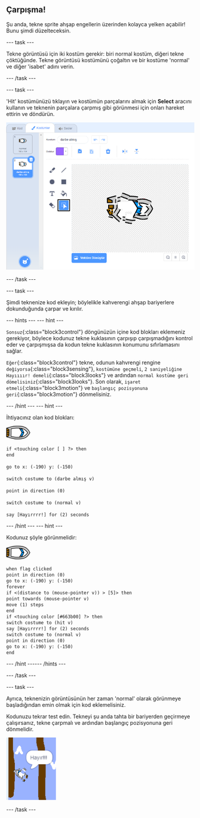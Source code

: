 ## Çarpışma!

Şu anda, tekne sprite ahşap engellerin üzerinden kolayca yelken açabilir! Bunu şimdi düzelteceksin.

--- task ---

Tekne görüntüsü için iki kostüm gerekir: biri normal kostüm, diğeri tekne çöktüğünde. Tekne görüntüsü kostümünü çoğaltın ve bir kostüme 'normal' ve diğer 'isabet' adını verin.

--- /task ---

--- task ---

'Hit' kostümünüzü tıklayın ve kostümün parçalarını almak için **Select** aracını kullanın ve teknenin parçalara çarpmış gibi görünmesi için onları hareket ettirin ve döndürün.

![ekran görüntüsü](images/boat-hit-costume-annotated.png)

--- /task ---

--- task ---

Şimdi teknenize kod ekleyin; böylelikle kahverengi ahşap bariyerlere dokunduğunda çarpar ve kırılır.

--- hints ---
 --- hint ---

`Sonsuz`{:class="block3control"} döngünüzün içine kod blokları eklemeniz gerekiyor, böylece kodunuz tekne kuklasının çarpışıp çarpışmadığını kontrol eder ve çarpışmışsa da kodun tekne kuklasının konumunu sıfırlamasını sağlar.

`Eğer`{:class="block3control"} tekne, odunun kahvrengi rengine `değiyorsa`{:class="block3sensing"}, `kostümüne geçmeli`, `2 saniyeliğine Hayıııır! demeli`{:class="block3looks"} ve ardından `normal kostüme geri dömelisiniz`{:class="block3looks"}. Son olarak, `işaret etmeli`{:class="block3motion"} ve `başlangıç pozisyonuna geri`{:class="block3motion"} dönmelisiniz.

--- /hint --- --- hint ---

İhtiyacınız olan kod blokları:

![tekne-görüntüsü](images/boat_resize.png)

```blocks3
if <touching color [ ] ?> then
end

go to x: (-190) y: (-150)

switch costume to (darbe almış v)

point in direction (0)

switch costume to (normal v)

say [Hayırrrr!] for (2) seconds
```

--- /hint --- --- hint ---

Kodunuz şöyle görünmelidir:

![tekne-görüntüsü](images/boat_resize.png)

```blocks3
when flag clicked
point in direction (0)
go to x: (-190) y: (-150)
forever
if <(distance to (mouse-pointer v)) > [5]> then
point towards (mouse-pointer v)
move (1) steps
end
if <touching color [#663b00] ?> then
switch costume to (hit v)
say [Hayırrrr!] for (2) seconds
switch costume to (normal v)
point in direction (0)
go to x: (-190) y: (-150)
end
```

--- /hint ------ /hints ---

--- /task ---

--- task ---

Ayrıca, teknenizin görüntüsünün her zaman 'normal' olarak görünmeye başladığından emin olmak için kod eklemelisiniz.

Kodunuzu tekrar test edin. Tekneyi şu anda tahta bir bariyerden geçirmeye çalışırsanız, tekne çarpmalı ve ardından başlangıç pozisyonuna geri dönmelidir.

![ekran görüntüsü](images/boat-crash.png)

--- /task ---